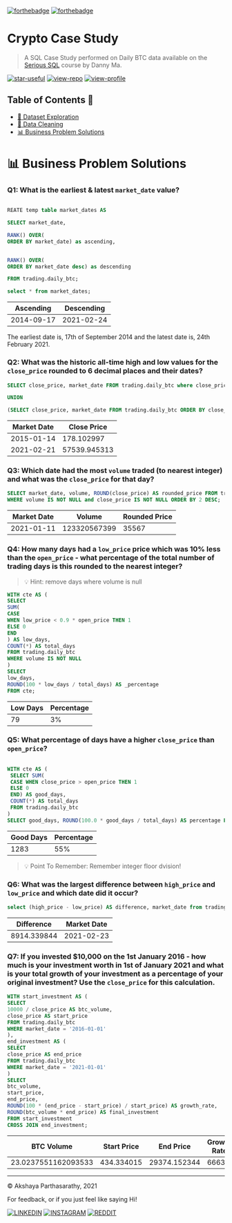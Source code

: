 [![forthebadge](https://forthebadge.com/images/badges/as-seen-on-tv.svg)](https://forthebadge.com) [![forthebadge](https://forthebadge.com/images/badges/powered-by-black-magic.svg)](https://forthebadge.com)

# Crypto Case Study
> A SQL Case Study performed on Daily BTC data available on the [Serious SQL](https://www.datawithdanny.com) course by Danny Ma.

[![star-useful](https://img.shields.io/badge/🌟-If%20useful-red.svg)](https://shields.io) 
[![view-repo](https://img.shields.io/badge/View-Repo-blueviolet)](https://github.com/iaks23?tab=repositories)
[![view-profile](https://img.shields.io/badge/Go%20To-Profile-orange)](https://github.com/iaks23)


## Table of Contents 📖

* [🔭 Dataset Exploration](#explore)
* [🧼 Data Cleaning](#clean)
* [📊 Business Problem Solutions](#solutions)







# 📊 Business Problem Solutions <a name='solutions'></a>

### Q1: What is the earliest & latest <code>market_date</code> value? 

```sql

REATE temp table market_dates AS 

SELECT market_date, 

RANK() OVER(
ORDER BY market_date) as ascending,


RANK() OVER(
ORDER BY market_date desc) as descending

FROM trading.daily_btc;

select * from market_dates;
```

|Ascending|Descending|
|---|---|
|2014-09-17|2021-02-24|

The earliest date is, 17th of September 2014 and the latest date is, 24th February 2021.

### Q2: What was the historic all-time high and low values for the <code>close_price</code> rounded to 6 decimal places and their dates?

```sql
SELECT close_price, market_date FROM trading.daily_btc where close_price IS NOT NULL ORDER BY close_price DESC LIMIT 1)

UNION

(SELECT close_price, market_date FROM trading.daily_btc ORDER BY close_price ASC LIMIT 1)
```

|Market Date|Close Price|
|---|---|
|2015-01-14|178.102997|
|2021-02-21|57539.945313|

### Q3: Which date had the most <code>volume</code> traded (to nearest integer) and what was the <code>close_price</code> for that day?

```sql
SELECT market_date, volume, ROUND(close_price) AS rounded_price FROM trading.daily_btc 
WHERE volume IS NOT NULL and close_price IS NOT NULL ORDER BY 2 DESC;
```

|Market Date|Volume|Rounded Price|
|---|---|---|
|2021-01-11|123320567399|35567|

### Q4: How many days had a <code>low_price</code> price which was 10% less than the <code>open_price</code> - what percentage of the total number of trading days is this rounded to the nearest integer?

> 💡 Hint: remove days where volume is null

```sql
WITH cte AS (
SELECT
SUM(
CASE
WHEN low_price < 0.9 * open_price THEN 1
ELSE 0
END
) AS low_days,
COUNT(*) AS total_days
FROM trading.daily_btc
WHERE volume IS NOT NULL
)
SELECT
low_days,
ROUND(100 * low_days / total_days) AS _percentage
FROM cte;
```
|Low Days|Percentage|
|---|---|
|79|3%|

### Q5: What percentage of days have a higher `close_price` than `open_price`?

```sql

WITH cte AS (
 SELECT SUM(
 CASE WHEN close_price > open_price THEN 1
 ELSE 0
 END) AS good_days,
 COUNT(*) AS total_days
 FROM trading.daily_btc
)
SELECT good_days, ROUND(100.0 * good_days / total_days) AS percentage FROM cte;
```

|Good Days|Percentage|
|---|---|
|1283|55%|

> 💡 Point To Remember: Remember integer floor dvision!

### Q6: What was the largest difference between <code>high_price</code> and <code>low_price</code> and which date did it occur? 

```sql
select (high_price - low_price) AS difference, market_date from trading.daily_btc ORDER BY difference DESC NULLS LAST LIMIT 1;
```

|Difference|Market Date|
|---|---|
|8914.339844|2021-02-23|

### Q7: If you invested $10,000 on the 1st January 2016 - how much is your investment worth in 1st of January 2021 and what is your total growth of your investment as a percentage of your original investment? Use the `close_price` for this calculation.

```sql
WITH start_investment AS (
SELECT
10000 / close_price AS btc_volume,
close_price AS start_price
FROM trading.daily_btc
WHERE market_date = '2016-01-01'
),
end_investment AS (
SELECT
close_price AS end_price
FROM trading.daily_btc
WHERE market_date = '2021-01-01'
)
SELECT
btc_volume,
start_price,
end_price,
ROUND(100 * (end_price - start_price) / start_price) AS growth_rate,
ROUND(btc_volume * end_price) AS final_investment
FROM start_investment
CROSS JOIN end_investment;
```

|BTC Volume|Start Price|End Price|Growth Rate|Final Investment|
|---|---|---|---|---|
|23.0237551162093533|434.334015|29374.152344|6663|676303|

----------------------

© Akshaya Parthasarathy, 2021

For feedback, or if you just feel like saying Hi!

[![LINKEDIN](https://img.shields.io/badge/LinkedIn-0077B5?style=for-the-badge&logo=linkedin&logoColor=white)](https://www.linkedin.com/in/akshaya-parthasarathy23)
[![INSTAGRAM](https://img.shields.io/badge/Instagram-E4405F?style=for-the-badge&logo=instagram&logoColor=white)](https://www.instagram.com/aks_sarathy/)
[![REDDIT](https://img.shields.io/badge/Reddit-FF4500?style=for-the-badge&logo=reddit&logoColor=white)](https://www.reddit.com/user/longstoryshort_)
